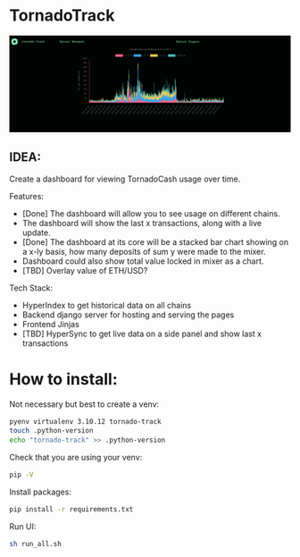 # TornadoTrack

![img](img/pic.png)


## IDEA:
Create a dashboard for viewing TornadoCash usage over time.

Features:
- [Done] The dashboard will allow you to see usage on different chains.
- The dashboard will show the last x transactions, along with a live update.
- [Done] The dashboard at its core will be a stacked bar chart showing on a x-ly basis, how many deposits of sum y were made to the mixer.
- Dashboard could also show total value locked in mixer as a chart.
- [TBD] Overlay value of ETH/USD?

Tech Stack:
- HyperIndex to get historical data on all chains
- Backend django server for hosting and serving the pages
- Frontend Jinjas
- [TBD] HyperSync to get live data on a side panel and show last x transactions


# How to install:

Not necessary but best to create a venv:
```sh
pyenv virtualenv 3.10.12 tornado-track
touch .python-version
echo "tornado-track" >> .python-version
```


Check that you are using your venv:
```sh
pip -V
```

Install packages:
```sh
pip install -r requirements.txt
```

Run UI:
```sh
sh run_all.sh
```


